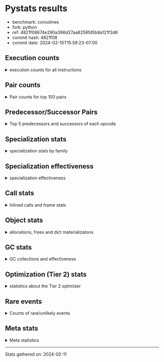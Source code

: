 
# Pystats results

- benchmark: coroutines
- fork: python
- ref: 4821f08674e290a396d27aa8256fd5b8a121f3d6
- commit hash: 4821f08
- commit date: 2024-02-10T15:59:23-07:00

## Execution counts

<details>
<summary> execution counts for all instructions </summary>

|Name | Count | Self | Cumulative | Miss ratio | 
|---|---:|---:|---:|---:|
| LOAD_CONST | 466,146,920 | 16.7% | 16.7% |  |
| LOAD_FAST | 388,456,720 | 13.9% | 30.6% |  |
| POP_TOP | 155,383,120 | 5.6% | 36.1% |  |
| POP_JUMP_IF_FALSE | 155,383,040 | 5.6% | 41.7% |  |
| RETURN_VALUE | 155,382,560 | 5.6% | 47.2% |  |
| RESUME_CHECK | 155,382,500 | 5.6% | 52.8% |  |
| RETURN_GENERATOR | 155,382,400 | 5.6% | 58.3% |  |
| COMPARE_OP_INT | 155,382,380 | 5.6% | 63.9% |  |
| LOAD_GLOBAL_MODULE | 155,382,240 | 5.6% | 69.4% |  |
| CALL_PY_EXACT_ARGS | 155,382,060 | 5.6% | 75.0% |  |
| END_SEND | 155,381,760 | 5.6% | 80.6% |  |
| GET_AWAITABLE | 155,381,760 | 5.6% | 86.1% |  |
| BINARY_OP_SUBTRACT_INT | 155,381,720 | 5.6% | 91.7% |  |
| SEND_GEN | 155,381,720 | 5.6% | 97.2% |  |
| BINARY_OP_ADD_INT | 77,690,860 | 2.8% | 100.0% |  |
| NOP | 1,360 | 0.0% | 100.0% |  |
| STORE_FAST | 1,160 | 0.0% | 100.0% |  |
| LOAD_GLOBAL_BUILTIN | 680 | 0.0% | 100.0% |  |
| CHECK_EXC_MATCH | 640 | 0.0% | 100.0% |  |
| INTERPRETER_EXIT | 640 | 0.0% | 100.0% |  |
| POP_EXCEPT | 640 | 0.0% | 100.0% |  |
| PUSH_EXC_INFO | 640 | 0.0% | 100.0% |  |
| CALL_METHOD_DESCRIPTOR_O | 620 | 0.0% | 100.0% |  |
| LOAD_ATTR_METHOD_NO_DICT | 620 | 0.0% | 100.0% |  |
| CALL | 500 | 0.0% | 100.0% |  |
| FOR_ITER_RANGE | 420 | 0.0% | 100.0% |  |
| PUSH_NULL | 400 | 0.0% | 100.0% |  |
| JUMP_BACKWARD | 340 | 0.0% | 100.0% |  |
| ENTER_EXECUTOR | 320 | 0.0% | 100.0% |  |
| LOAD_GLOBAL | 320 | 0.0% | 100.0% |  |
| LOAD_DEREF | 240 | 0.0% | 100.0% |  |
| LOAD_ATTR_MODULE | 180 | 0.0% | 100.0% |  |
| BINARY_OP | 160 | 0.0% | 100.0% |  |
| CALL_FUNCTION_EX | 160 | 0.0% | 100.0% |  |
| LOAD_ATTR | 160 | 0.0% | 100.0% |  |
| GET_ITER | 80 | 0.0% | 100.0% |  |
| BUILD_LIST | 80 | 0.0% | 100.0% |  |
| CALL_INTRINSIC_1 | 80 | 0.0% | 100.0% |  |
| COPY_FREE_VARS | 80 | 0.0% | 100.0% |  |
| LIST_EXTEND | 80 | 0.0% | 100.0% |  |
| SEND | 80 | 0.0% | 100.0% |  |
| RESUME | 60 | 0.0% | 100.0% |  |
| BINARY_OP_SUBTRACT_FLOAT | 60 | 0.0% | 100.0% |  |
| CALL_BUILTIN_CLASS | 60 | 0.0% | 100.0% |  |
| COMPARE_OP | 40 | 0.0% | 100.0% |  |
| FOR_ITER | 40 | 0.0% | 100.0% |  |


</details>

## Pair counts

<details>
<summary> Pair counts for top 100 pairs </summary>

|Pair | Count | Self | Cumulative | 
|---|---:|---:|---:|
| LOAD_FAST LOAD_CONST | 310,764,160 | 11.1% | 11.1% |
| POP_TOP RESUME_CHECK | 155,382,380 | 5.6% | 16.7% |
| COMPARE_OP_INT POP_JUMP_IF_FALSE | 155,382,380 | 5.6% | 22.2% |
| RESUME_CHECK LOAD_FAST | 155,382,380 | 5.6% | 27.8% |
| LOAD_CONST COMPARE_OP_INT | 155,382,360 | 5.6% | 33.3% |
| CALL_PY_EXACT_ARGS RETURN_GENERATOR | 155,382,060 | 5.6% | 38.9% |
| RETURN_GENERATOR GET_AWAITABLE | 155,381,760 | 5.6% | 44.4% |
| RETURN_VALUE END_SEND | 155,381,760 | 5.6% | 50.0% |
| GET_AWAITABLE LOAD_CONST | 155,381,760 | 5.6% | 55.6% |
| LOAD_GLOBAL_MODULE LOAD_FAST | 155,381,720 | 5.6% | 61.1% |
| SEND_GEN POP_TOP | 155,381,720 | 5.6% | 66.7% |
| LOAD_CONST BINARY_OP_SUBTRACT_INT | 155,381,680 | 5.6% | 72.2% |
| LOAD_CONST SEND_GEN | 155,381,680 | 5.6% | 77.8% |
| BINARY_OP_SUBTRACT_INT CALL_PY_EXACT_ARGS | 155,381,680 | 5.6% | 83.3% |
| LOAD_FAST RETURN_VALUE | 77,691,520 | 2.8% | 86.1% |
| POP_JUMP_IF_FALSE LOAD_FAST | 77,691,520 | 2.8% | 88.9% |
| BINARY_OP_ADD_INT RETURN_VALUE | 77,690,860 | 2.8% | 91.7% |
| END_SEND BINARY_OP_ADD_INT | 77,690,840 | 2.8% | 94.4% |
| END_SEND LOAD_GLOBAL_MODULE | 77,690,840 | 2.8% | 97.2% |
| POP_JUMP_IF_FALSE LOAD_GLOBAL_MODULE | 77,690,840 | 2.8% | 100.0% |
| CACHE POP_TOP | 640 | 0.0% | 100.0% |
| CHECK_EXC_MATCH POP_JUMP_IF_FALSE | 640 | 0.0% | 100.0% |
| NOP NOP | 640 | 0.0% | 100.0% |
| NOP LOAD_FAST | 640 | 0.0% | 100.0% |
| POP_TOP POP_EXCEPT | 640 | 0.0% | 100.0% |
| RETURN_GENERATOR STORE_FAST | 640 | 0.0% | 100.0% |
| RETURN_VALUE INTERPRETER_EXIT | 640 | 0.0% | 100.0% |
| POP_JUMP_IF_FALSE POP_TOP | 640 | 0.0% | 100.0% |
| STORE_FAST NOP | 640 | 0.0% | 100.0% |
| CALL_METHOD_DESCRIPTOR_O PUSH_EXC_INFO | 620 | 0.0% | 100.0% |
| LOAD_ATTR_METHOD_NO_DICT LOAD_CONST | 620 | 0.0% | 100.0% |
| LOAD_GLOBAL_BUILTIN CHECK_EXC_MATCH | 620 | 0.0% | 100.0% |
| PUSH_EXC_INFO LOAD_GLOBAL_BUILTIN | 600 | 0.0% | 100.0% |
| LOAD_CONST CALL_METHOD_DESCRIPTOR_O | 600 | 0.0% | 100.0% |
| LOAD_FAST LOAD_ATTR_METHOD_NO_DICT | 600 | 0.0% | 100.0% |
| STORE_FAST LOAD_GLOBAL_MODULE | 360 | 0.0% | 100.0% |
| POP_EXCEPT JUMP_BACKWARD | 340 | 0.0% | 100.0% |
| FOR_ITER_RANGE STORE_FAST | 340 | 0.0% | 100.0% |
| LOAD_GLOBAL_MODULE LOAD_CONST | 340 | 0.0% | 100.0% |
| LOAD_CONST CALL_PY_EXACT_ARGS | 320 | 0.0% | 100.0% |
| POP_EXCEPT ENTER_EXECUTOR | 300 | 0.0% | 100.0% |
| JUMP_BACKWARD FOR_ITER_RANGE | 300 | 0.0% | 100.0% |
| ENTER_EXECUTOR RETURN_GENERATOR | 280 | 0.0% | 100.0% |
| PUSH_NULL CALL | 240 | 0.0% | 100.0% |
| LOAD_ATTR_MODULE PUSH_NULL | 180 | 0.0% | 100.0% |
| PUSH_NULL LOAD_FAST | 160 | 0.0% | 100.0% |
| LOAD_DEREF PUSH_NULL | 160 | 0.0% | 100.0% |
| LOAD_GLOBAL LOAD_GLOBAL_MODULE | 120 | 0.0% | 100.0% |
| LOAD_GLOBAL_MODULE LOAD_ATTR_MODULE | 120 | 0.0% | 100.0% |
| CALL STORE_FAST | 100 | 0.0% | 100.0% |
| NOP LOAD_DEREF | 80 | 0.0% | 100.0% |
| POP_TOP NOP | 80 | 0.0% | 100.0% |
| RETURN_VALUE RETURN_VALUE | 80 | 0.0% | 100.0% |
| BUILD_LIST LOAD_DEREF | 80 | 0.0% | 100.0% |
| CALL POP_TOP | 80 | 0.0% | 100.0% |
| CALL LOAD_FAST | 80 | 0.0% | 100.0% |
| CALL_FUNCTION_EX COPY_FREE_VARS | 80 | 0.0% | 100.0% |
| CALL_INTRINSIC_1 CALL_FUNCTION_EX | 80 | 0.0% | 100.0% |
| LIST_EXTEND CALL_INTRINSIC_1 | 80 | 0.0% | 100.0% |
| LOAD_CONST BINARY_OP | 80 | 0.0% | 100.0% |
| LOAD_CONST CALL | 80 | 0.0% | 100.0% |
| LOAD_CONST SEND | 80 | 0.0% | 100.0% |
| LOAD_DEREF LIST_EXTEND | 80 | 0.0% | 100.0% |
| LOAD_FAST GET_ITER | 80 | 0.0% | 100.0% |
| LOAD_FAST BUILD_LIST | 80 | 0.0% | 100.0% |
| LOAD_FAST CALL_FUNCTION_EX | 80 | 0.0% | 100.0% |
| STORE_FAST LOAD_FAST | 80 | 0.0% | 100.0% |
| STORE_FAST LOAD_GLOBAL | 80 | 0.0% | 100.0% |
| GET_ITER FOR_ITER_RANGE | 60 | 0.0% | 100.0% |
| CALL RETURN_GENERATOR | 60 | 0.0% | 100.0% |
| CALL CALL | 60 | 0.0% | 100.0% |
| CALL CALL_PY_EXACT_ARGS | 60 | 0.0% | 100.0% |
| CALL_FUNCTION_EX RESUME_CHECK | 60 | 0.0% | 100.0% |
| COPY_FREE_VARS RESUME_CHECK | 60 | 0.0% | 100.0% |
| LOAD_ATTR PUSH_NULL | 60 | 0.0% | 100.0% |
| LOAD_ATTR LOAD_ATTR_MODULE | 60 | 0.0% | 100.0% |
| LOAD_GLOBAL LOAD_ATTR | 60 | 0.0% | 100.0% |
| LOAD_GLOBAL LOAD_FAST | 60 | 0.0% | 100.0% |
| BINARY_OP_SUBTRACT_FLOAT RETURN_VALUE | 60 | 0.0% | 100.0% |
| CALL_BUILTIN_CLASS STORE_FAST | 60 | 0.0% | 100.0% |
| LOAD_GLOBAL_BUILTIN LOAD_FAST | 60 | 0.0% | 100.0% |
| LOAD_GLOBAL_MODULE LOAD_ATTR | 60 | 0.0% | 100.0% |
| RESUME_CHECK LOAD_DEREF | 60 | 0.0% | 100.0% |
| END_SEND BINARY_OP | 40 | 0.0% | 100.0% |
| END_SEND LOAD_GLOBAL | 40 | 0.0% | 100.0% |
| PUSH_EXC_INFO LOAD_GLOBAL | 40 | 0.0% | 100.0% |
| RETURN_VALUE LOAD_GLOBAL | 40 | 0.0% | 100.0% |
| RETURN_VALUE LOAD_GLOBAL_MODULE | 40 | 0.0% | 100.0% |
| BINARY_OP RETURN_VALUE | 40 | 0.0% | 100.0% |
| BINARY_OP CALL | 40 | 0.0% | 100.0% |
| BINARY_OP BINARY_OP_SUBTRACT_INT | 40 | 0.0% | 100.0% |
| ENTER_EXECUTOR FOR_ITER_RANGE | 40 | 0.0% | 100.0% |
| LOAD_CONST COMPARE_OP | 40 | 0.0% | 100.0% |
| LOAD_FAST BINARY_OP | 40 | 0.0% | 100.0% |
| LOAD_FAST CALL | 40 | 0.0% | 100.0% |
| LOAD_FAST LOAD_ATTR | 40 | 0.0% | 100.0% |
| LOAD_FAST BINARY_OP_SUBTRACT_FLOAT | 40 | 0.0% | 100.0% |
| LOAD_FAST CALL_BUILTIN_CLASS | 40 | 0.0% | 100.0% |
| LOAD_GLOBAL LOAD_GLOBAL_BUILTIN | 40 | 0.0% | 100.0% |
| POP_JUMP_IF_FALSE LOAD_GLOBAL | 40 | 0.0% | 100.0% |


</details>

## Predecessor/Successor Pairs

<details>
<summary> Top 5 predecessors and successors of each opcode </summary>

### CACHE

<details>
<summary> Successors and predecessors for CACHE </summary>

|Successors | Count | Percentage | 
|---|---:|---:|
| POP_TOP | 640 | 100.0% |


</details>

### CHECK_EXC_MATCH

<details>
<summary> Successors and predecessors for CHECK_EXC_MATCH </summary>

|Predecessors | Count | Percentage | 
|---|---:|---:|
| LOAD_GLOBAL_BUILTIN | 620 | 96.9% |
| LOAD_GLOBAL | 20 | 3.1% |

|Successors | Count | Percentage | 
|---|---:|---:|
| POP_JUMP_IF_FALSE | 640 | 100.0% |


</details>

### END_SEND

<details>
<summary> Successors and predecessors for END_SEND </summary>

|Predecessors | Count | Percentage | 
|---|---:|---:|
| RETURN_VALUE | 155,381,760 | 100.0% |

|Successors | Count | Percentage | 
|---|---:|---:|
| BINARY_OP_ADD_INT | 77,690,840 | 50.0% |
| LOAD_GLOBAL_MODULE | 77,690,840 | 50.0% |
| BINARY_OP | 40 | 0.0% |
| LOAD_GLOBAL | 40 | 0.0% |


</details>

### GET_ITER

<details>
<summary> Successors and predecessors for GET_ITER </summary>

|Predecessors | Count | Percentage | 
|---|---:|---:|
| LOAD_FAST | 80 | 100.0% |

|Successors | Count | Percentage | 
|---|---:|---:|
| FOR_ITER_RANGE | 60 | 75.0% |
| FOR_ITER | 20 | 25.0% |


</details>

### INTERPRETER_EXIT

<details>
<summary> Successors and predecessors for INTERPRETER_EXIT </summary>

|Predecessors | Count | Percentage | 
|---|---:|---:|
| RETURN_VALUE | 640 | 100.0% |


</details>

### NOP

<details>
<summary> Successors and predecessors for NOP </summary>

|Predecessors | Count | Percentage | 
|---|---:|---:|
| NOP | 640 | 47.1% |
| STORE_FAST | 640 | 47.1% |
| POP_TOP | 80 | 5.9% |

|Successors | Count | Percentage | 
|---|---:|---:|
| NOP | 640 | 47.1% |
| LOAD_FAST | 640 | 47.1% |
| LOAD_DEREF | 80 | 5.9% |


</details>

### POP_EXCEPT

<details>
<summary> Successors and predecessors for POP_EXCEPT </summary>

|Predecessors | Count | Percentage | 
|---|---:|---:|
| POP_TOP | 640 | 100.0% |

|Successors | Count | Percentage | 
|---|---:|---:|
| JUMP_BACKWARD | 340 | 53.1% |
| ENTER_EXECUTOR | 300 | 46.9% |


</details>

### POP_TOP

<details>
<summary> Successors and predecessors for POP_TOP </summary>

|Predecessors | Count | Percentage | 
|---|---:|---:|
| SEND_GEN | 155,381,720 | 100.0% |
| CACHE | 640 | 0.0% |
| POP_JUMP_IF_FALSE | 640 | 0.0% |
| CALL | 80 | 0.0% |
| SEND | 40 | 0.0% |

|Successors | Count | Percentage | 
|---|---:|---:|
| RESUME_CHECK | 155,382,380 | 100.0% |
| POP_EXCEPT | 640 | 0.0% |
| NOP | 80 | 0.0% |
| RESUME | 20 | 0.0% |


</details>

### PUSH_EXC_INFO

<details>
<summary> Successors and predecessors for PUSH_EXC_INFO </summary>

|Predecessors | Count | Percentage | 
|---|---:|---:|
| CALL_METHOD_DESCRIPTOR_O | 620 | 96.9% |
| CALL | 20 | 3.1% |

|Successors | Count | Percentage | 
|---|---:|---:|
| LOAD_GLOBAL_BUILTIN | 600 | 93.8% |
| LOAD_GLOBAL | 40 | 6.2% |


</details>

### PUSH_NULL

<details>
<summary> Successors and predecessors for PUSH_NULL </summary>

|Predecessors | Count | Percentage | 
|---|---:|---:|
| LOAD_ATTR_MODULE | 180 | 45.0% |
| LOAD_DEREF | 160 | 40.0% |
| LOAD_ATTR | 60 | 15.0% |

|Successors | Count | Percentage | 
|---|---:|---:|
| CALL | 240 | 60.0% |
| LOAD_FAST | 160 | 40.0% |


</details>

### RETURN_GENERATOR

<details>
<summary> Successors and predecessors for RETURN_GENERATOR </summary>

|Predecessors | Count | Percentage | 
|---|---:|---:|
| CALL_PY_EXACT_ARGS | 155,382,060 | 100.0% |
| ENTER_EXECUTOR | 280 | 0.0% |
| CALL | 60 | 0.0% |

|Successors | Count | Percentage | 
|---|---:|---:|
| GET_AWAITABLE | 155,381,760 | 100.0% |
| STORE_FAST | 640 | 0.0% |


</details>

### RETURN_VALUE

<details>
<summary> Successors and predecessors for RETURN_VALUE </summary>

|Predecessors | Count | Percentage | 
|---|---:|---:|
| LOAD_FAST | 77,691,520 | 50.0% |
| BINARY_OP_ADD_INT | 77,690,860 | 50.0% |
| RETURN_VALUE | 80 | 0.0% |
| BINARY_OP_SUBTRACT_FLOAT | 60 | 0.0% |
| BINARY_OP | 40 | 0.0% |

|Successors | Count | Percentage | 
|---|---:|---:|
| END_SEND | 155,381,760 | 100.0% |
| INTERPRETER_EXIT | 640 | 0.0% |
| RETURN_VALUE | 80 | 0.0% |
| LOAD_GLOBAL | 40 | 0.0% |
| LOAD_GLOBAL_MODULE | 40 | 0.0% |


</details>

### BINARY_OP

<details>
<summary> Successors and predecessors for BINARY_OP </summary>

|Predecessors | Count | Percentage | 
|---|---:|---:|
| LOAD_CONST | 80 | 50.0% |
| END_SEND | 40 | 25.0% |
| LOAD_FAST | 40 | 25.0% |

|Successors | Count | Percentage | 
|---|---:|---:|
| RETURN_VALUE | 40 | 25.0% |
| CALL | 40 | 25.0% |
| BINARY_OP_SUBTRACT_INT | 40 | 25.0% |
| BINARY_OP_ADD_INT | 20 | 12.5% |
| BINARY_OP_SUBTRACT_FLOAT | 20 | 12.5% |


</details>

### BUILD_LIST

<details>
<summary> Successors and predecessors for BUILD_LIST </summary>

|Predecessors | Count | Percentage | 
|---|---:|---:|
| LOAD_FAST | 80 | 100.0% |

|Successors | Count | Percentage | 
|---|---:|---:|
| LOAD_DEREF | 80 | 100.0% |


</details>

### CALL

<details>
<summary> Successors and predecessors for CALL </summary>

|Predecessors | Count | Percentage | 
|---|---:|---:|
| PUSH_NULL | 240 | 48.0% |
| LOAD_CONST | 80 | 16.0% |
| CALL | 60 | 12.0% |
| BINARY_OP | 40 | 8.0% |
| LOAD_FAST | 40 | 8.0% |

|Successors | Count | Percentage | 
|---|---:|---:|
| STORE_FAST | 100 | 20.0% |
| POP_TOP | 80 | 16.0% |
| LOAD_FAST | 80 | 16.0% |
| RETURN_GENERATOR | 60 | 12.0% |
| CALL | 60 | 12.0% |


</details>

### CALL_FUNCTION_EX

<details>
<summary> Successors and predecessors for CALL_FUNCTION_EX </summary>

|Predecessors | Count | Percentage | 
|---|---:|---:|
| CALL_INTRINSIC_1 | 80 | 50.0% |
| LOAD_FAST | 80 | 50.0% |

|Successors | Count | Percentage | 
|---|---:|---:|
| COPY_FREE_VARS | 80 | 50.0% |
| RESUME_CHECK | 60 | 37.5% |
| RESUME | 20 | 12.5% |


</details>

### CALL_INTRINSIC_1

<details>
<summary> Successors and predecessors for CALL_INTRINSIC_1 </summary>

|Predecessors | Count | Percentage | 
|---|---:|---:|
| LIST_EXTEND | 80 | 100.0% |

|Successors | Count | Percentage | 
|---|---:|---:|
| CALL_FUNCTION_EX | 80 | 100.0% |


</details>

### COMPARE_OP

<details>
<summary> Successors and predecessors for COMPARE_OP </summary>

|Predecessors | Count | Percentage | 
|---|---:|---:|
| LOAD_CONST | 40 | 100.0% |

|Successors | Count | Percentage | 
|---|---:|---:|
| POP_JUMP_IF_FALSE | 20 | 50.0% |
| COMPARE_OP_INT | 20 | 50.0% |


</details>

### COPY_FREE_VARS

<details>
<summary> Successors and predecessors for COPY_FREE_VARS </summary>

|Predecessors | Count | Percentage | 
|---|---:|---:|
| CALL_FUNCTION_EX | 80 | 100.0% |

|Successors | Count | Percentage | 
|---|---:|---:|
| RESUME_CHECK | 60 | 75.0% |
| RESUME | 20 | 25.0% |


</details>

### ENTER_EXECUTOR

<details>
<summary> Successors and predecessors for ENTER_EXECUTOR </summary>

|Predecessors | Count | Percentage | 
|---|---:|---:|
| POP_EXCEPT | 300 | 93.8% |
| JUMP_BACKWARD | 20 | 6.2% |

|Successors | Count | Percentage | 
|---|---:|---:|
| RETURN_GENERATOR | 280 | 87.5% |
| FOR_ITER_RANGE | 40 | 12.5% |


</details>

### FOR_ITER

<details>
<summary> Successors and predecessors for FOR_ITER </summary>

|Predecessors | Count | Percentage | 
|---|---:|---:|
| GET_ITER | 20 | 50.0% |
| JUMP_BACKWARD | 20 | 50.0% |

|Successors | Count | Percentage | 
|---|---:|---:|
| STORE_FAST | 20 | 50.0% |
| FOR_ITER_RANGE | 20 | 50.0% |


</details>

### GET_AWAITABLE

<details>
<summary> Successors and predecessors for GET_AWAITABLE </summary>

|Predecessors | Count | Percentage | 
|---|---:|---:|
| RETURN_GENERATOR | 155,381,760 | 100.0% |

|Successors | Count | Percentage | 
|---|---:|---:|
| LOAD_CONST | 155,381,760 | 100.0% |


</details>

### JUMP_BACKWARD

<details>
<summary> Successors and predecessors for JUMP_BACKWARD </summary>

|Predecessors | Count | Percentage | 
|---|---:|---:|
| POP_EXCEPT | 340 | 100.0% |

|Successors | Count | Percentage | 
|---|---:|---:|
| FOR_ITER_RANGE | 300 | 88.2% |
| ENTER_EXECUTOR | 20 | 5.9% |
| FOR_ITER | 20 | 5.9% |


</details>

### LIST_EXTEND

<details>
<summary> Successors and predecessors for LIST_EXTEND </summary>

|Predecessors | Count | Percentage | 
|---|---:|---:|
| LOAD_DEREF | 80 | 100.0% |

|Successors | Count | Percentage | 
|---|---:|---:|
| CALL_INTRINSIC_1 | 80 | 100.0% |


</details>

### LOAD_ATTR

<details>
<summary> Successors and predecessors for LOAD_ATTR </summary>

|Predecessors | Count | Percentage | 
|---|---:|---:|
| LOAD_GLOBAL | 60 | 37.5% |
| LOAD_GLOBAL_MODULE | 60 | 37.5% |
| LOAD_FAST | 40 | 25.0% |

|Successors | Count | Percentage | 
|---|---:|---:|
| PUSH_NULL | 60 | 37.5% |
| LOAD_ATTR_MODULE | 60 | 37.5% |
| LOAD_CONST | 20 | 12.5% |
| LOAD_ATTR_METHOD_NO_DICT | 20 | 12.5% |


</details>

### LOAD_CONST

<details>
<summary> Successors and predecessors for LOAD_CONST </summary>

|Predecessors | Count | Percentage | 
|---|---:|---:|
| LOAD_FAST | 310,764,160 | 66.7% |
| GET_AWAITABLE | 155,381,760 | 33.3% |
| LOAD_ATTR_METHOD_NO_DICT | 620 | 0.0% |
| LOAD_GLOBAL_MODULE | 340 | 0.0% |
| LOAD_ATTR | 20 | 0.0% |

|Successors | Count | Percentage | 
|---|---:|---:|
| COMPARE_OP_INT | 155,382,360 | 33.3% |
| BINARY_OP_SUBTRACT_INT | 155,381,680 | 33.3% |
| SEND_GEN | 155,381,680 | 33.3% |
| CALL_METHOD_DESCRIPTOR_O | 600 | 0.0% |
| CALL_PY_EXACT_ARGS | 320 | 0.0% |


</details>

### LOAD_DEREF

<details>
<summary> Successors and predecessors for LOAD_DEREF </summary>

|Predecessors | Count | Percentage | 
|---|---:|---:|
| NOP | 80 | 33.3% |
| BUILD_LIST | 80 | 33.3% |
| RESUME_CHECK | 60 | 25.0% |
| RESUME | 20 | 8.3% |

|Successors | Count | Percentage | 
|---|---:|---:|
| PUSH_NULL | 160 | 66.7% |
| LIST_EXTEND | 80 | 33.3% |


</details>

### LOAD_FAST

<details>
<summary> Successors and predecessors for LOAD_FAST </summary>

|Predecessors | Count | Percentage | 
|---|---:|---:|
| RESUME_CHECK | 155,382,380 | 40.0% |
| LOAD_GLOBAL_MODULE | 155,381,720 | 40.0% |
| POP_JUMP_IF_FALSE | 77,691,520 | 20.0% |
| NOP | 640 | 0.0% |
| PUSH_NULL | 160 | 0.0% |

|Successors | Count | Percentage | 
|---|---:|---:|
| LOAD_CONST | 310,764,160 | 80.0% |
| RETURN_VALUE | 77,691,520 | 20.0% |
| LOAD_ATTR_METHOD_NO_DICT | 600 | 0.0% |
| GET_ITER | 80 | 0.0% |
| BUILD_LIST | 80 | 0.0% |


</details>

### LOAD_GLOBAL

<details>
<summary> Successors and predecessors for LOAD_GLOBAL </summary>

|Predecessors | Count | Percentage | 
|---|---:|---:|
| STORE_FAST | 80 | 25.0% |
| END_SEND | 40 | 12.5% |
| PUSH_EXC_INFO | 40 | 12.5% |
| RETURN_VALUE | 40 | 12.5% |
| POP_JUMP_IF_FALSE | 40 | 12.5% |

|Successors | Count | Percentage | 
|---|---:|---:|
| LOAD_GLOBAL_MODULE | 120 | 37.5% |
| LOAD_ATTR | 60 | 18.8% |
| LOAD_FAST | 60 | 18.8% |
| LOAD_GLOBAL_BUILTIN | 40 | 12.5% |
| CHECK_EXC_MATCH | 20 | 6.2% |


</details>

### POP_JUMP_IF_FALSE

<details>
<summary> Successors and predecessors for POP_JUMP_IF_FALSE </summary>

|Predecessors | Count | Percentage | 
|---|---:|---:|
| COMPARE_OP_INT | 155,382,380 | 100.0% |
| CHECK_EXC_MATCH | 640 | 0.0% |
| COMPARE_OP | 20 | 0.0% |

|Successors | Count | Percentage | 
|---|---:|---:|
| LOAD_FAST | 77,691,520 | 50.0% |
| LOAD_GLOBAL_MODULE | 77,690,840 | 50.0% |
| POP_TOP | 640 | 0.0% |
| LOAD_GLOBAL | 40 | 0.0% |


</details>

### SEND

<details>
<summary> Successors and predecessors for SEND </summary>

|Predecessors | Count | Percentage | 
|---|---:|---:|
| LOAD_CONST | 80 | 100.0% |

|Successors | Count | Percentage | 
|---|---:|---:|
| POP_TOP | 40 | 50.0% |
| SEND_GEN | 40 | 50.0% |


</details>

### STORE_FAST

<details>
<summary> Successors and predecessors for STORE_FAST </summary>

|Predecessors | Count | Percentage | 
|---|---:|---:|
| RETURN_GENERATOR | 640 | 55.2% |
| FOR_ITER_RANGE | 340 | 29.3% |
| CALL | 100 | 8.6% |
| CALL_BUILTIN_CLASS | 60 | 5.2% |
| FOR_ITER | 20 | 1.7% |

|Successors | Count | Percentage | 
|---|---:|---:|
| NOP | 640 | 55.2% |
| LOAD_GLOBAL_MODULE | 360 | 31.0% |
| LOAD_FAST | 80 | 6.9% |
| LOAD_GLOBAL | 80 | 6.9% |


</details>

### RESUME

<details>
<summary> Successors and predecessors for RESUME </summary>

|Predecessors | Count | Percentage | 
|---|---:|---:|
| POP_TOP | 20 | 33.3% |
| CALL_FUNCTION_EX | 20 | 33.3% |
| COPY_FREE_VARS | 20 | 33.3% |

|Successors | Count | Percentage | 
|---|---:|---:|
| LOAD_DEREF | 20 | 33.3% |
| LOAD_FAST | 20 | 33.3% |
| LOAD_GLOBAL | 20 | 33.3% |


</details>

### BINARY_OP_ADD_INT

<details>
<summary> Successors and predecessors for BINARY_OP_ADD_INT </summary>

|Predecessors | Count | Percentage | 
|---|---:|---:|
| END_SEND | 77,690,840 | 100.0% |
| BINARY_OP | 20 | 0.0% |

|Successors | Count | Percentage | 
|---|---:|---:|
| RETURN_VALUE | 77,690,860 | 100.0% |


</details>

### BINARY_OP_SUBTRACT_FLOAT

<details>
<summary> Successors and predecessors for BINARY_OP_SUBTRACT_FLOAT </summary>

|Predecessors | Count | Percentage | 
|---|---:|---:|
| LOAD_FAST | 40 | 66.7% |
| BINARY_OP | 20 | 33.3% |

|Successors | Count | Percentage | 
|---|---:|---:|
| RETURN_VALUE | 60 | 100.0% |


</details>

### BINARY_OP_SUBTRACT_INT

<details>
<summary> Successors and predecessors for BINARY_OP_SUBTRACT_INT </summary>

|Predecessors | Count | Percentage | 
|---|---:|---:|
| LOAD_CONST | 155,381,680 | 100.0% |
| BINARY_OP | 40 | 0.0% |

|Successors | Count | Percentage | 
|---|---:|---:|
| CALL_PY_EXACT_ARGS | 155,381,680 | 100.0% |
| CALL | 40 | 0.0% |


</details>

### CALL_BUILTIN_CLASS

<details>
<summary> Successors and predecessors for CALL_BUILTIN_CLASS </summary>

|Predecessors | Count | Percentage | 
|---|---:|---:|
| LOAD_FAST | 40 | 66.7% |
| CALL | 20 | 33.3% |

|Successors | Count | Percentage | 
|---|---:|---:|
| STORE_FAST | 60 | 100.0% |


</details>

### CALL_METHOD_DESCRIPTOR_O

<details>
<summary> Successors and predecessors for CALL_METHOD_DESCRIPTOR_O </summary>

|Predecessors | Count | Percentage | 
|---|---:|---:|
| LOAD_CONST | 600 | 96.8% |
| CALL | 20 | 3.2% |

|Successors | Count | Percentage | 
|---|---:|---:|
| PUSH_EXC_INFO | 620 | 100.0% |


</details>

### CALL_PY_EXACT_ARGS

<details>
<summary> Successors and predecessors for CALL_PY_EXACT_ARGS </summary>

|Predecessors | Count | Percentage | 
|---|---:|---:|
| BINARY_OP_SUBTRACT_INT | 155,381,680 | 100.0% |
| LOAD_CONST | 320 | 0.0% |
| CALL | 60 | 0.0% |

|Successors | Count | Percentage | 
|---|---:|---:|
| RETURN_GENERATOR | 155,382,060 | 100.0% |


</details>

### COMPARE_OP_INT

<details>
<summary> Successors and predecessors for COMPARE_OP_INT </summary>

|Predecessors | Count | Percentage | 
|---|---:|---:|
| LOAD_CONST | 155,382,360 | 100.0% |
| COMPARE_OP | 20 | 0.0% |

|Successors | Count | Percentage | 
|---|---:|---:|
| POP_JUMP_IF_FALSE | 155,382,380 | 100.0% |


</details>

### FOR_ITER_RANGE

<details>
<summary> Successors and predecessors for FOR_ITER_RANGE </summary>

|Predecessors | Count | Percentage | 
|---|---:|---:|
| JUMP_BACKWARD | 300 | 71.4% |
| GET_ITER | 60 | 14.3% |
| ENTER_EXECUTOR | 40 | 9.5% |
| FOR_ITER | 20 | 4.8% |

|Successors | Count | Percentage | 
|---|---:|---:|
| STORE_FAST | 340 | 81.0% |
| LOAD_GLOBAL | 40 | 9.5% |
| LOAD_GLOBAL_MODULE | 40 | 9.5% |


</details>

### LOAD_ATTR_METHOD_NO_DICT

<details>
<summary> Successors and predecessors for LOAD_ATTR_METHOD_NO_DICT </summary>

|Predecessors | Count | Percentage | 
|---|---:|---:|
| LOAD_FAST | 600 | 96.8% |
| LOAD_ATTR | 20 | 3.2% |

|Successors | Count | Percentage | 
|---|---:|---:|
| LOAD_CONST | 620 | 100.0% |


</details>

### LOAD_ATTR_MODULE

<details>
<summary> Successors and predecessors for LOAD_ATTR_MODULE </summary>

|Predecessors | Count | Percentage | 
|---|---:|---:|
| LOAD_GLOBAL_MODULE | 120 | 66.7% |
| LOAD_ATTR | 60 | 33.3% |

|Successors | Count | Percentage | 
|---|---:|---:|
| PUSH_NULL | 180 | 100.0% |


</details>

### LOAD_GLOBAL_BUILTIN

<details>
<summary> Successors and predecessors for LOAD_GLOBAL_BUILTIN </summary>

|Predecessors | Count | Percentage | 
|---|---:|---:|
| PUSH_EXC_INFO | 600 | 88.2% |
| LOAD_GLOBAL | 40 | 5.9% |
| RESUME_CHECK | 40 | 5.9% |

|Successors | Count | Percentage | 
|---|---:|---:|
| CHECK_EXC_MATCH | 620 | 91.2% |
| LOAD_FAST | 60 | 8.8% |


</details>

### LOAD_GLOBAL_MODULE

<details>
<summary> Successors and predecessors for LOAD_GLOBAL_MODULE </summary>

|Predecessors | Count | Percentage | 
|---|---:|---:|
| END_SEND | 77,690,840 | 50.0% |
| POP_JUMP_IF_FALSE | 77,690,840 | 50.0% |
| STORE_FAST | 360 | 0.0% |
| LOAD_GLOBAL | 120 | 0.0% |
| RETURN_VALUE | 40 | 0.0% |

|Successors | Count | Percentage | 
|---|---:|---:|
| LOAD_FAST | 155,381,720 | 100.0% |
| LOAD_CONST | 340 | 0.0% |
| LOAD_ATTR_MODULE | 120 | 0.0% |
| LOAD_ATTR | 60 | 0.0% |


</details>

### RESUME_CHECK

<details>
<summary> Successors and predecessors for RESUME_CHECK </summary>

|Predecessors | Count | Percentage | 
|---|---:|---:|
| POP_TOP | 155,382,380 | 100.0% |
| CALL_FUNCTION_EX | 60 | 0.0% |
| COPY_FREE_VARS | 60 | 0.0% |

|Successors | Count | Percentage | 
|---|---:|---:|
| LOAD_FAST | 155,382,380 | 100.0% |
| LOAD_DEREF | 60 | 0.0% |
| LOAD_GLOBAL_BUILTIN | 40 | 0.0% |
| LOAD_GLOBAL | 20 | 0.0% |


</details>

### SEND_GEN

<details>
<summary> Successors and predecessors for SEND_GEN </summary>

|Predecessors | Count | Percentage | 
|---|---:|---:|
| LOAD_CONST | 155,381,680 | 100.0% |
| SEND | 40 | 0.0% |

|Successors | Count | Percentage | 
|---|---:|---:|
| POP_TOP | 155,381,720 | 100.0% |


</details>


</details>

## Specialization stats

<details>
<summary> specialization stats by family </summary>

### BINARY_OP

<details>
<summary> specialization stats for BINARY_OP family </summary>

|Kind | Count | Ratio | 
|---|---:|---:|
|     deferred | 80 | 0.0% |
|          hit | 233,072,640 | 100.0% |

| | Count | Ratio | 
|---|---:|---:|
| Success | 80 | 100.0% |
| Failure | 0 | 0.0% |


</details>

### CALL

<details>
<summary> specialization stats for CALL family </summary>

|Kind | Count | Ratio | 
|---|---:|---:|
|     deferred | 340 | 0.0% |
|          hit | 155,382,740 | 100.0% |

| | Count | Ratio | 
|---|---:|---:|
| Success | 100 | 62.5% |
| Failure | 60 | 37.5% |

|Failure kind | Count | Ratio | 
|---|---:|---:|
| cfunc noargs | 60 | 100.0% |


</details>

### COMPARE_OP

<details>
<summary> specialization stats for COMPARE_OP family </summary>

|Kind | Count | Ratio | 
|---|---:|---:|
|     deferred | 20 | 0.0% |
|          hit | 155,382,380 | 100.0% |

| | Count | Ratio | 
|---|---:|---:|
| Success | 20 | 100.0% |
| Failure | 0 | 0.0% |


</details>

### FOR_ITER

<details>
<summary> specialization stats for FOR_ITER family </summary>

|Kind | Count | Ratio | 
|---|---:|---:|
|     deferred | 20 | 4.3% |
|          hit | 420 | 91.3% |

| | Count | Ratio | 
|---|---:|---:|
| Success | 20 | 100.0% |
| Failure | 0 | 0.0% |


</details>

### LOAD_ATTR

<details>
<summary> specialization stats for LOAD_ATTR family </summary>

|Kind | Count | Ratio | 
|---|---:|---:|
|     deferred | 80 | 8.3% |
|          hit | 800 | 83.3% |

| | Count | Ratio | 
|---|---:|---:|
| Success | 80 | 100.0% |
| Failure | 0 | 0.0% |


</details>

### LOAD_GLOBAL

<details>
<summary> specialization stats for LOAD_GLOBAL family </summary>

|Kind | Count | Ratio | 
|---|---:|---:|
|     deferred | 160 | 0.0% |
|          hit | 155,382,920 | 100.0% |

| | Count | Ratio | 
|---|---:|---:|
| Success | 160 | 100.0% |
| Failure | 0 | 0.0% |


</details>

### POP_JUMP_IF_FALSE

<details>
<summary> specialization stats for POP_JUMP_IF_FALSE family </summary>


</details>

### SEND

<details>
<summary> specialization stats for SEND family </summary>

|Kind | Count | Ratio | 
|---|---:|---:|
|     deferred | 40 | 0.0% |
|          hit | 155,381,720 | 100.0% |

| | Count | Ratio | 
|---|---:|---:|
| Success | 40 | 100.0% |
| Failure | 0 | 0.0% |


</details>


</details>

## Specialization effectiveness

<details>
<summary> specialization effectiveness </summary>

|Instructions | Count | Ratio | 
|---|---:|---:|
| Basic | 1,631,522,240 | 58.3% |
| Not specialized | 155,384,340 | 5.6% |
| Specialized hits | 1,009,986,120 | 36.1% |
| Specialized misses | 0 | 0.0% |

### Deferred by instruction

<details>
<summary> deferred by instruction </summary>

|Name | Count | Ratio | 
|---|---:|---:|
| CALL | 340 | 45.9% |
| LOAD_GLOBAL | 160 | 21.6% |
| BINARY_OP | 80 | 10.8% |
| LOAD_ATTR | 80 | 10.8% |
| SEND | 40 | 5.4% |
| COMPARE_OP | 20 | 2.7% |
| FOR_ITER | 20 | 2.7% |
| BINARY_SLICE | 0 | 0.0% |
| STORE_SLICE | 0 | 0.0% |
| CACHE | 0 | 0.0% |


</details>

### Misses by instruction

<details>
<summary> misses by instruction </summary>


</details>


</details>

## Call stats

<details>
<summary> Inlined calls and frame stats </summary>

| | Count | Ratio | 
|---|---:|---:|
| Calls to PyEval_EvalDefault | 640 | 0.0% |
| Calls to Python functions inlined | 310,764,040 | 100.0% |
| Calls via PyEval_EvalFrame (total) | 640 | 0.0% |
| Calls via PyEval_EvalFrame (vector) | 0 | 0.0% |
| Calls via PyEval_EvalFrame (generator) | 640 | 0.0% |
| Calls via PyEval_EvalFrame (legacy) | 0 | 0.0% |
| Calls via PyEval_EvalFrame (function vectorcall) | 0 | 0.0% |
| Calls via PyEval_EvalFrame (build class) | 0 | 0.0% |
| Calls via PyEval_EvalFrame (slot) | 0 | 0.0% |
| Calls via PyEval_EvalFrame (function ex) | 160 | 0.0% |
| Calls via PyEval_EvalFrame (api) | 0 | 0.0% |
| Calls via PyEval_EvalFrame (method) | 0 | 0.0% |
| Frame objects created | 80 | 0.0% |
| Frames pushed | 155,382,340 | 50.0% |


</details>

## Object stats

<details>
<summary> allocations, frees and dict materializatons </summary>

| | Count | Ratio | 
|---|---:|---:|
| Allocations from freelist | 960 | 0.0% |
| Frees to freelist | 900 |  |
| Allocations | 155,624,680 | 100.0% |
| Allocations to 512 bytes | 155,624,680 | 100.0% |
| Allocations to 4 kbytes | 0 | 0.0% |
| Allocations over 4 kbytes | 0 | 0.0% |
| Frees | 155,624,641 |  |
| New values | 0 |  |
| Interpreter increfs | 466,150,000 | 100.0% |
| Interpreter decrefs | 621,774,260 | 100.0% |
| Increfs | 4,640 | 0.0% |
| Decrefs | 5,847 | 0.0% |
| Materialize dict (on request) | 0 |  |
| Materialize dict (new key) | 0 |  |
| Materialize dict (too big) | 0 |  |
| Materialize dict (str subclass) | 0 |  |
| Dematerialize dict | 0 |  |
| Method cache hits | 64 |  |
| Method cache misses | 36 |  |
| Method cache collisions | 28 |  |
| Method cache dunder hits | 0 |  |
| Method cache dunder misses | 0 |  |


</details>

## GC stats

<details>
<summary> GC collections and effectiveness </summary>

|Generation | Collections | Objects collected | Object visits | 
|---:|---:|---:|---:|
| 0 | 0 | 0 | 0 |
| 1 | 0 | 0 | 0 |
| 2 | 0 | 0 | 0 |


</details>

## Optimization (Tier 2) stats

<details>
<summary> statistics about the Tier 2 optimizer </summary>

| | Count | Ratio | 
|---|---:|---:|
| Optimization attempts | 20 |  |
| Traces created | 20 | 100.0% |
| Trace stack overflow | 0 | 0.0% |
| Trace stack underflow | 0 | 0.0% |
| Trace too long | 0 | 0.0% |
| Trace too short | 0 | 0.0% |
| Inner loop found | 0 | 0.0% |
| Recursive call | 0 | 0.0% |
| Low confidence | 0 | 0.0% |
| Traces executed | 320 |  |
| Uops executed | 4,880 | 15.25 |

### Trace length histogram

<details>
<summary> trace length histogram </summary>

|Range | Count | Ratio | 
|---|---:|---:|
| <= 1 | 0 | 0.0% |
| <= 2 | 0 | 0.0% |
| <= 4 | 0 | 0.0% |
| <= 8 | 0 | 0.0% |
| <= 16 | 0 | 0.0% |
| <= 32 | 20 | 100.0% |


</details>

### Optimized trace length histogram

<details>
<summary> optimized trace length histogram </summary>

|Range | Count | Ratio | 
|---|---:|---:|
| <= 1 | 0 | 0.0% |
| <= 2 | 0 | 0.0% |
| <= 4 | 0 | 0.0% |
| <= 8 | 0 | 0.0% |
| <= 16 | 0 | 0.0% |
| <= 32 | 20 | 100.0% |


</details>

### Trace run length histogram

<details>
<summary> trace run length histogram </summary>

|Range | Count | Ratio | 
|---|---:|---:|
| <= 1 | 0 | 0.0% |
| <= 2 | 0 | 0.0% |
| <= 4 | 40 | 12.5% |
| <= 8 | 0 | 0.0% |
| <= 16 | 0 | 0.0% |
| <= 32 | 280 | 87.5% |


</details>

### Uop execution stats

<details>
<summary> uop execution stats </summary>

|Name | Count | Self | Cumulative | Miss ratio | 
|---|---:|---:|---:|---:|
| _SET_IP | 600 | 12.3% | 12.3% |  |
| _CHECK_VALIDITY | 560 | 11.5% | 23.8% |  |
| _GUARD_NOT_EXHAUSTED_RANGE | 320 | 6.6% | 30.3% | 12.5% |
| _ITER_CHECK_RANGE | 320 | 6.6% | 36.9% |  |
| _EXIT_TRACE | 280 | 5.7% | 42.6% | 100.0% |
| STORE_FAST | 280 | 5.7% | 48.4% |  |
| _ITER_NEXT_RANGE | 280 | 5.7% | 54.1% |  |
| _CHECK_FUNCTION_EXACT_ARGS | 280 | 5.7% | 59.8% |  |
| _CHECK_STACK_SPACE | 280 | 5.7% | 65.6% |  |
| _INIT_CALL_PY_EXACT_ARGS | 280 | 5.7% | 71.3% |  |
| _PUSH_FRAME | 280 | 5.7% | 77.0% |  |
| _SAVE_RETURN_OFFSET | 280 | 5.7% | 82.8% |  |
| _LOAD_CONST_INLINE_BORROW | 280 | 5.7% | 88.5% |  |
| _LOAD_CONST_INLINE_WITH_NULL | 280 | 5.7% | 94.3% |  |
| _CHECK_GLOBALS | 280 | 5.7% | 100.0% |  |


</details>

### Unsupported opcodes

<details>
<summary> unsupported opcodes </summary>

|Opcode | Count | 
|---|---:|
| RETURN_GENERATOR | 20 |


</details>


</details>

## Rare events

<details>
<summary> Counts of rare/unlikely events </summary>

|Event | Count | 
|---|---:|
| set_class | 0 |
| set_bases | 0 |
| set_eval_frame_func | 0 |
| builtin_dict | 0 |
| func_modification | 0 |


</details>

## Meta stats

<details>
<summary> Meta statistics </summary>

| | Count | 
|---|---:|
| Number of data files | 20 |


</details>

---
Stats gathered on: 2024-02-11
